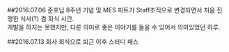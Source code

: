 ##2016.07.06
준호님 8주년 기념 및 MES 파트가 Staff조직으로 변경되면서 처음 진행한 식사(?) 겸 회식 시간.<br>
개발을 하지는 못했지만, 다른 의미로 좋은 이야기를 들을 수 있어서 의미있었던 하루.

##2016.07.13
회사 회식으로 퇴근 이후 스터디 패스
